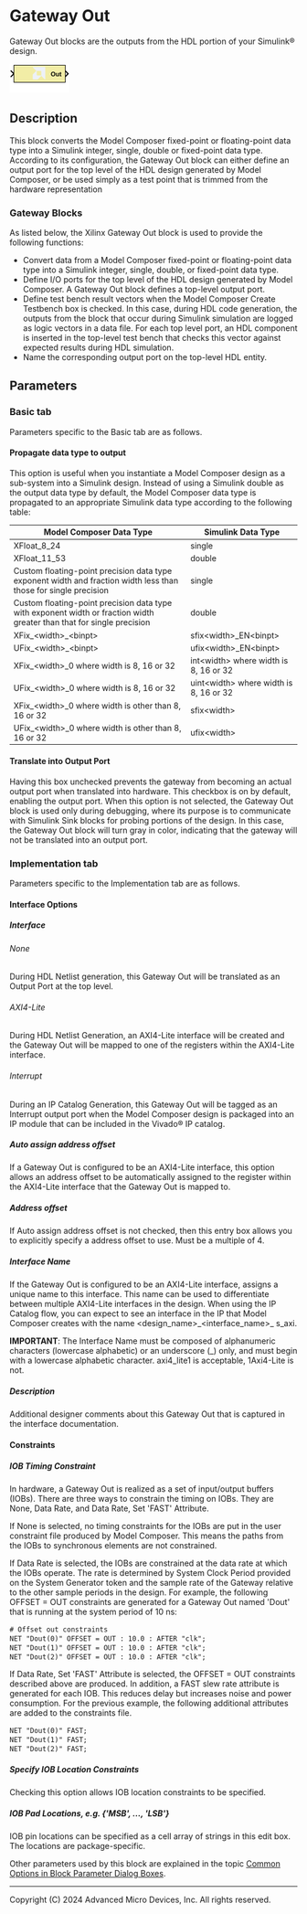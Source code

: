# Gateway Out

Gateway Out blocks are the outputs from the HDL portion of your
Simulink® design. 

![](./Images/block.png)

## Description
This block converts the Model Composer fixed-point or
floating-point data type into a Simulink integer, single, double or
fixed-point data type.
According to its configuration, the Gateway Out block can either define
an output port for the top level of the HDL design generated by Model
Composer, or be used simply as a test point that is trimmed from the
hardware representation

### Gateway Blocks

As listed below, the Xilinx Gateway Out block is used to provide the
following functions:

- Convert data from a Model Composer fixed-point or floating-point data
  type into a Simulink integer, single, double, or fixed-point data
  type.
- Define I/O ports for the top level of the HDL design generated by
  Model Composer. A Gateway Out block defines a top-level output port.
- Define test bench result vectors when the Model Composer Create
  Testbench box is checked. In this case, during HDL code generation,
  the outputs from the block that occur during Simulink simulation are
  logged as logic vectors in a data file. For each top level port, an
  HDL component is inserted in the top-level test bench that checks this
  vector against expected results during HDL simulation.
- Name the corresponding output port on the top-level HDL entity.

## Parameters

###  Basic tab  
Parameters specific to the Basic tab are as follows.

#### Propagate data type to output  
This option is useful when you instantiate a Model Composer design as a
sub-system into a Simulink design. Instead of using a Simulink double as
the output data type by default, the Model Composer data type is
propagated to an appropriate Simulink data type according to the
following table:

| Model Composer Data Type                                                                                               | Simulink Data Type                       |
|------------------------------------------------------------------------------------------------------------------------|------------------------------------------|
| XFloat_8_24                                                                                                            | single                                   |
| XFloat_11_53                                                                                                           | double                                   |
| Custom floating-point precision data type exponent width and fraction width less than those for single precision       | single                                   |
| Custom floating-point precision data type with exponent width or fraction width greater than that for single precision | double                                   |
| XFix\_\<width\>\_\<binpt\>                                                                                             | sfix\<width\>\_EN\<binpt\>               |
| UFix\_\<width\>\_\<binpt\>                                                                                             | ufix\<width\>\_EN\<binpt\>               |
| XFix\_\<width\>\_0 where width is 8, 16 or 32                                                                          | int\<width\> where width is 8, 16 or 32  |
| UFix\_\<width\>\_0 where width is 8, 16 or 32                                                                          | uint\<width\> where width is 8, 16 or 32 |
| XFix\_\<width\>\_0 where width is other than 8, 16 or 32                                                               | sfix\<width\>                            |
| UFix\_\<width\>\_0 where width is other than 8, 16 or 32                                                               | ufix\<width\>                            |


#### Translate into Output Port  
Having this box unchecked prevents the gateway from becoming an actual
output port when translated into hardware. This checkbox is on by
default, enabling the output port. When this option is not selected, the
Gateway Out block is used only during debugging, where its purpose is to
communicate with Simulink Sink blocks for probing portions of the
design. In this case, the Gateway Out block will turn gray in color,
indicating that the gateway will not be translated into an output port.


### Implementation tab  
Parameters specific to the Implementation tab are as follows.

#### Interface Options  
##### Interface  
###### None  
During HDL Netlist generation, this Gateway Out will be translated as an
Output Port at the top level.

###### AXI4-Lite  
During HDL Netlist Generation, an AXI4-Lite interface will be created
and the Gateway Out will be mapped to one of the registers within the
AXI4-Lite interface.

###### Interrupt  
During an IP Catalog Generation, this Gateway Out will be tagged as an
Interrupt output port when the Model Composer design is packaged into an
IP module that can be included in the Vivado® IP catalog.

##### Auto assign address offset  
If a Gateway Out is configured to be an AXI4-Lite interface, this option
allows an address offset to be automatically assigned to the register
within the AXI4-Lite interface that the Gateway Out is mapped to.

##### Address offset  
If Auto assign address offset is not checked, then this entry box allows
you to explicitly specify a address offset to use. Must be a multiple of 4.

##### Interface Name  
If the Gateway Out is configured to be an AXI4-Lite interface, assigns a
unique name to this interface. This name can be used to differentiate
between multiple AXI4-Lite interfaces in the design. When using the IP
Catalog flow, you can expect to see an interface in the IP that Model
Composer creates with the name \<design_name\>\_\<interface_name\>\_
s_axi.

**IMPORTANT**: The Interface Name must be composed of alphanumeric
characters (lowercase alphabetic) or an underscore (\_) only, and must
begin with a lowercase alphabetic character. axi4_lite1 is acceptable,
1Axi4-Lite is not.

##### Description  
Additional designer comments about this Gateway Out that is captured in
the interface documentation.

#### Constraints  
##### IOB Timing Constraint  
In hardware, a Gateway Out is realized as a set of input/output buffers
(IOBs). There are three ways to constrain the timing on IOBs. They are
None, Data Rate, and Data Rate, Set 'FAST' Attribute.

If None is selected, no timing constraints for the IOBs are put in the
user constraint file produced by Model Composer. This means the paths
from the IOBs to synchronous elements are not constrained.

If Data Rate is selected, the IOBs are constrained at the data rate at
which the IOBs operate. The rate is determined by System Clock Period
provided on the System Generator token and the sample rate of the
Gateway relative to the other sample periods in the design. For example,
the following OFFSET = OUT constraints are generated for a Gateway Out
named 'Dout' that is running at the system period of 10 ns:


``` 
# Offset out constraints 
NET "Dout(0)" OFFSET = OUT : 10.0 : AFTER "clk"; 
NET "Dout(1)" OFFSET = OUT : 10.0 : AFTER "clk"; 
NET "Dout(2)" OFFSET = OUT : 10.0 : AFTER "clk";
  ```


If Data Rate, Set 'FAST' Attribute is selected, the OFFSET = OUT
constraints described above are produced. In addition, a FAST slew rate
attribute is generated for each IOB. This reduces delay but increases
noise and power consumption. For the previous example, the following
additional attributes are added to the constraints file.

  ``` pre
NET "Dout(0)" FAST; 
NET "Dout(1)" FAST; 
NET "Dout(2)" FAST; 
  ```

##### Specify IOB Location Constraints  
Checking this option allows IOB location constraints to be specified.

##### IOB Pad Locations, e.g. {'MSB', ..., 'LSB'}  
IOB pin locations can be specified as a cell array of strings in this
edit box. The locations are package-specific.

Other parameters used by this block are explained in the topic [Common
Options in Block Parameter Dialog
Boxes](../../GEN/common-options/README.md).

--------------
Copyright (C) 2024 Advanced Micro Devices, Inc.
All rights reserved.
